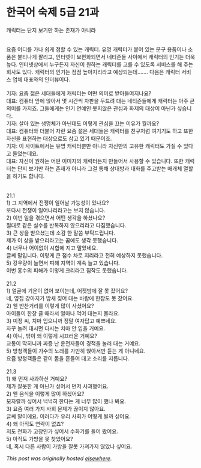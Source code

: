# 한국어 숙제 5급 21과

<div>
<p>&#52880;&#47533;&#53552;&#45716; &#45800;&#51648; &#48372;&#44592;&#47564; &#54616;&#45716; &#51316;&#51116;&#44032; &#50500;&#45768;&#46972;</p>
<div><br></div>
<div>&#50836;&#51608; &#50612;&#46356;&#47484; &#44032;&#45208; &#49789;&#44172; &#51217;&#54624; &#49688; &#51080;&#45716; &#52880;&#47533;&#53552;. &#50976;&#47749; &#52880;&#47533;&#53552;&#44032; &#48537;&#50612; &#51080;&#45716; &#47928;&#44396; &#50857;&#54408;&#51060;&#45208; &#49548;&#54408;&#51008; &#48520;&#54000;&#45208;&#44172; &#54036;&#47532;&#44256;, &#51064;&#53552;&#45367;&#51060; &#48372;&#54200;&#54868;&#46104;&#47732;&#49436; &#45348;&#54000;&#51596;&#46308; &#49324;&#51060;&#50640;&#49436; &#52880;&#47533;&#53552;&#51032; &#51064;&#44592;&#45716; &#45908;&#50865; &#45458;&#45796;. &#51064;&#53552;&#45367;&#49345;&#50640;&#49436; &#45572;&#44396;&#46304;&#51648; &#51088;&#49888;&#51060; &#50896;&#54616;&#45716; &#52880;&#47533;&#53552;&#47484; &#44256;&#47484; &#49688; &#51080;&#46020;&#47197; &#49436;&#48708;&#49828;&#47484; &#54644; &#51452;&#45716; &#54924;&#49324;&#46020; &#51080;&#45796;. &#52880;&#47533;&#53552;&#51032; &#51064;&#44592;&#45716; &#51216;&#51216; &#45458;&#50500;&#51648;&#47532;&#46972;&#44256; &#50696;&#49345;&#46104;&#45716;&#45936;....... &#45796;&#51020;&#51008; &#52880;&#47533;&#53552; &#49436;&#48708;&#49828; &#50629;&#52404; &#45824;&#54364;&#50752;&#51032; &#51064;&#53552;&#48624;&#51060;&#45796;.</div>
<div><br></div>
<div>&#44592;&#51088;: &#50836;&#51608; &#51210;&#51008; &#49464;&#45824;&#46308;&#50640;&#44172; &#52880;&#47533;&#53552;&#45716; &#50612;&#46500; &#51032;&#48120;&#47196; &#48155;&#50500;&#46308;&#50668;&#51648;&#45208;&#50836;?</div>
<div>&#45824;&#54364;: &#52980;&#54504;&#53552; &#50526;&#50640; &#50505;&#50500;&#49436; &#47751; &#49884;&#44036;&#50473; &#51088;&#54032;&#51012; &#46160;&#46300;&#47140; &#45824;&#45716; &#45348;&#54000;&#51596;&#46308;&#50640;&#44172; &#52880;&#47533;&#53552;&#45716; &#50500;&#51452; &#53360; &#51032;&#48120;&#47484; &#44032;&#51648;&#51424;. &#44536;&#46308;&#50640;&#44172;&#45716; &#51064;&#44592; &#50672;&#50696;&#51064; &#47803;&#51648;&#50506;&#51008; &#44288;&#49900;&#44284; &#54868;&#51228;&#51032; &#45824;&#49345;&#51060; &#50500;&#45772;&#44032; &#49910;&#49845;&#45768;&#45796;.</div>
<div>&#44592;&#51088;: &#49332;&#50500; &#51080;&#45716; &#49373;&#47749;&#52404;&#44032; &#50500;&#45772;&#45936;&#46020; &#51060;&#47111;&#44172; &#44288;&#49900;&#51012; &#45124;&#45716; &#51060;&#50976;&#44032; &#47960;&#44620;&#50836;?</div>
<div>&#45824;&#54364;: &#52980;&#54504;&#53552;&#50752; &#45908;&#48520;&#50612; &#51088;&#46976; &#50836;&#51608; &#51210;&#51008; &#49464;&#45824;&#46308;&#51008; &#52880;&#47533;&#53552;&#47484; &#52828;&#44396;&#52376;&#47100; &#50668;&#44592;&#44592;&#46020; &#54616;&#44256; &#46608;&#54620; &#51088;&#49888;&#51012; &#54364;&#54788;&#54616;&#45716; &#45824;&#49345;&#51004;&#47196;&#46020; &#49340;&#44256; &#51080;&#44592; &#46412;&#47928;&#51060;&#51424;.</div>
<div>&#44592;&#51088;: &#51060; &#49324;&#51060;&#53944;&#50640;&#49436;&#45716; &#50976;&#47749; &#52880;&#47533;&#53552;&#49104;&#47564; &#50500;&#45768;&#46972; &#51088;&#49888;&#47564;&#51032; &#44256;&#50976;&#54620; &#52880;&#47533;&#53552;&#46020; &#44032;&#51656; &#49688; &#51080;&#45796;&#44256; &#46308;&#50632;&#45716;&#45936;&#50836;.</div>
<div>&#45824;&#54364;: &#51088;&#49888;&#51060; &#50896;&#54616;&#45716; &#50612;&#46500; &#51060;&#48120;&#51648;&#51032; &#52880;&#47533;&#53552;&#46304;&#51648; &#47564;&#46308;&#50612;&#49436; &#49324;&#50857;&#54624; &#49688; &#51080;&#49845;&#45768;&#45796;. &#46608;&#54620; &#52880;&#47533;&#53552;&#45716; &#45800;&#51648; &#48372;&#44592;&#47564; &#54616;&#45716; &#51316;&#51116;&#44032; &#50500;&#45768;&#46972; &#44536;&#44152; &#53685;&#54644; &#49345;&#45824;&#48169;&#44284; &#45824;&#54868;&#47484; &#51452;&#44256;&#48155;&#45716; &#47588;&#44060;&#52404; &#50676;&#54624;&#51012; &#54616;&#44592;&#46020; &#54633;&#45768;&#45796;.</div>
<div><br></div>
<div><br></div>
<div>21.1</div>
<div>1) &#44536; &#51648;&#50669;&#50640;&#49436; &#51204;&#51137;&#51060; &#51068;&#50612;&#45216; &#44032;&#45733;&#49457;&#51060; &#51080;&#45208;&#50836;?</div>
<div>&#46608;&#45796;&#49884; &#51204;&#51137;&#51060; &#51068;&#50612;&#45208;&#47532;&#46972;&#44256;&#45716; &#48372;&#51648; &#50506;&#49845;&#45768;&#45796;.</div>
<div>2) &#51060;&#48264; &#51068;&#51012; &#44202;&#51004;&#47732;&#49436; &#50612;&#46500; &#49373;&#44033;&#51012; &#54616;&#49512;&#45208;&#50836;?</div>
<div>&#51208;&#45824;&#47196; &#44057;&#51008; &#49892;&#49688;&#47484; &#48152;&#48373;&#54616;&#51648; &#50506;&#51004;&#47532;&#46972;&#44256; &#45796;&#51664;&#54664;&#49845;&#45768;&#45796;.</div>
<div>3) &#53360; &#49345;&#51012; &#48155;&#51004;&#49512;&#45716;&#45936; &#49548;&#44048; &#54620; &#47568;&#50432; &#48512;&#53441;&#46300;&#47549;&#45768;&#45796;.</div>
<div>&#51228;&#44032; &#51060; &#49345;&#51012; &#48155;&#51004;&#47532;&#46972;&#44256;&#45716; &#45000;&#50640;&#46020; &#49373;&#44033; &#47803;&#54664;&#49845;&#45768;&#45796;.</div>
<div>4) &#45320;&#47924;&#45208; &#50612;&#51060;&#50630;&#51060; &#49884;&#54633;&#50640; &#51648;&#44256; &#47568;&#50520;&#45348;&#50836;.</div>
<div>&#44544;&#50052; &#47568;&#51077;&#45768;&#45796;. &#51060;&#47111;&#44172; &#53360; &#51216;&#49688; &#52264;&#47196; &#51648;&#47532;&#46972;&#44256; &#51204;&#54784; &#50696;&#49345;&#54616;&#51648; &#47803;&#54664;&#49845;&#45768;&#45796;.</div>
<div>5) &#44053;&#50864;&#47049;&#51060; &#45720;&#47732;&#49436; &#54588;&#54644; &#51648;&#50669;&#51060; &#44228;&#49549; &#45720;&#44256; &#51080;&#49845;&#45768;&#45796;.</div>
<div>&#51060;&#48264; &#54861;&#49688;&#51032; &#54588;&#54644;&#44032; &#51060;&#47111;&#44172; &#53356;&#47532;&#46972;&#44256; &#51664;&#51089;&#46020; &#47803;&#54664;&#49845;&#45768;&#45796;.</div>
<div><br></div>
<div>21.2</div>
<div>1) &#50620;&#44404;&#50640; &#44592;&#50868;&#51060; &#50630;&#50612; &#48372;&#51060;&#45716;&#45936;, &#50612;&#51247;&#48164;&#50640; &#51096; &#47803; &#51108;&#50612;&#50836;?</div>
<div>&#45348;, &#50694;&#51665; &#44053;&#50500;&#51648;&#44032; &#48164;&#49352; &#51670;&#50612; &#45824;&#45716; &#48148;&#46988;&#50640; &#54620;&#51104;&#46020; &#47803; &#51108;&#50612;&#50836;.</div>
<div>2) &#50924; &#48152;&#52268;&#44144;&#47532;&#47484; &#51060;&#47111;&#44172; &#47566;&#51060; &#49324;&#49512;&#50612;&#50836;?</div>
<div>&#50500;&#51060;&#46308;&#51060; &#54620;&#52285; &#53364; &#46412;&#46972;&#49436; &#50620;&#47560;&#45208; &#47673;&#50612; &#45824;&#45716;&#51648; &#47792;&#46972;&#50836;.</div>
<div>3) &#48120;&#51221; &#50472;, &#52824;&#47560; &#51077;&#51004;&#45768;&#44620; &#51221;&#47568; &#50668;&#51088;&#45813;&#44256; &#50696;&#49240;&#45348;&#50836;.</div>
<div>&#51088;&#44984; &#45440;&#47140; &#45824;&#49884;&#47732; &#45796;&#49884;&#45716; &#52824;&#47560; &#50504; &#51077;&#51012; &#44144;&#50696;&#50836;.</div>
<div>4) &#50500;&#45768;, &#48150;&#51060; &#50780; &#51060;&#47111;&#44172; &#49884;&#45124;&#47084;&#50868; &#44144;&#50696;&#50836;?</div>
<div>&#44368;&#53685;&#51060; &#47561;&#55176;&#45768;&#44620; &#51676;&#51613; &#45212; &#50868;&#51204;&#51088;&#46308;&#51060; &#44221;&#51201;&#51012; &#45580;&#47084; &#45824;&#45716; &#44144;&#50696;&#50836;.</div>
<div>5) &#48169;&#52397;&#44061;&#46308;&#51060; &#44032;&#49688;&#51032; &#45432;&#47000;&#47484; &#44032;&#47564;&#55176; &#50505;&#50500;&#49436;&#47564; &#46307;&#45716; &#44172; &#50500;&#45768;&#45348;&#50836;.</div>
<div>&#50836;&#51608; &#48169;&#52397;&#44061;&#46308;&#51008; &#44057;&#51060; &#47800;&#51012; &#55124;&#46308;&#50612; &#45824;&#44256; &#49548;&#47532;&#47484; &#51648;&#47493;&#45768;&#45796;.</div>
<div><br></div>
<div>21.3</div>
<div>1) &#50780; &#47676;&#51200; &#49324;&#44284;&#54616;&#49888; &#44144;&#50696;&#50836;?</div>
<div>&#51228;&#44032; &#51096;&#47803;&#54620; &#44172; &#50500;&#45772;&#44032; &#49910;&#50612;&#49436; &#47676;&#51200; &#49324;&#44284;&#54664;&#50612;&#50836;.</div>
<div>2) &#50924; &#51020;&#49885;&#51012; &#51060;&#47111;&#44172; &#47566;&#51060; &#54616;&#49512;&#50612;&#50836;?</div>
<div>&#47784;&#51088;&#46980;&#44620; &#49910;&#50612;&#49436; &#45321;&#45321;&#55176; &#54620;&#45796;&#45716; &#44172; &#45320;&#47924; &#47566;&#51060; &#54664;&#45208; &#48400;&#50836;.</div>
<div>3) &#50836;&#51608; &#50668;&#47084; &#44032;&#51648; &#49324;&#54924; &#47928;&#51228;&#44032; &#45130;&#51060;&#51648; &#50506;&#50500;&#50836;.</div>
<div>&#44544;&#50052; &#47568;&#51060;&#50640;&#50836;. &#51060;&#47084;&#45796;&#44032; &#50864;&#47532; &#49324;&#54924;&#44032; &#50612;&#46523;&#44172; &#46112;&#44620; &#49910;&#50612;&#50836;.</div>
<div>4) &#50780; &#50500;&#51649;&#46020; &#50672;&#46973;&#51060; &#50630;&#51424;?</div>
<div>&#51200;&#46020; &#51204;&#54868;&#44032; &#44256;&#51109;&#51064;&#44032; &#49910;&#50612;&#49436; &#49688;&#54868;&#44592;&#47484; &#46308;&#50612; &#48420;&#50612;&#50836;.</div>
<div>5) &#50500;&#51649;&#46020; &#44032;&#48169;&#51012; &#47803; &#52286;&#50520;&#50612;&#50836;?</div>
<div>&#45348;, &#54841;&#49884; &#45796;&#47480; &#49324;&#46988;&#51060; &#44032;&#48169;&#51012; &#51096;&#47803; &#44032;&#51256;&#44032;&#51648; &#50506;&#50520;&#45208; &#49910;&#50612;&#50836;.</div>
</div>


*This post was originally hosted [elsewhere](http://planspace.blogspot.com/2009/12/5-21.html).*
